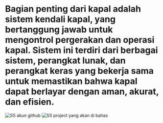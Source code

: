 # Bagian penting dari kapal adalah sistem kendali kapal, yang bertanggung jawab untuk mengontrol pergerakan dan operasi kapal. Sistem ini terdiri dari berbagai sistem, perangkat lunak, dan perangkat keras yang bekerja sama untuk memastikan bahwa kapal dapat berlayar dengan aman, akurat, dan efisien.
![SS akun github](https://github.com/mrzqiaullah27/Sistem-Kendali-Kapal-Menggunakan-Arduino/assets/148023035/63b930a0-774b-445a-9d66-0396ddf3db13)
![SS project yang akan di bahas](https://github.com/mrzqiaullah27/Sistem-Kendali-Kapal-Menggunakan-Arduino/assets/148023035/2d21cd1b-7564-414c-b866-4daa7436fc28)
